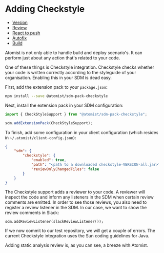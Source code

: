 # Adding Checkstyle

<ul class="steps">
    <li class="done"><a href="">Version</a></li>
    <li class="active"><a href="">Review</a></li>
    <li class="undone"><a href="">React to push</a></li>
    <li class="undone"><a href="">Autofix</a></li>
    <li class="undone"><a href="">Build</a></li>
</ul>

Atomist is not only able to handle build and deploy scenario's. It can perform just about any action that's related to your code. 

One of these things is Checkstyle integration. Checkstyle checks whether your code is written correctly according to the styleguide of your organisation. Enabling this in your SDM is dead easy. 

First, add the extension pack to your `package.json`:

``` bash
npm install --save @atomist/sdm-pack-checkstyle
```

Next, install the extension pack in your SDM configuration:

``` typescript
import { CheckStyleSupport } from "@atomist/sdm-pack-checkstyle";

sdm.addExtensionPack(CheckStyleSupport);
```

To finish, add some configuration in your client configuration (which resides in `~/.atomist/client-config.json`):

``` json
{
    "sdm": {
        "checkstyle": {
            "enabled": true,
            "path": "<path to a downloaded checkstyle-VERSION-all.jar>",
            "reviewOnlyChangedFiles": false
        }
    }
}
```

The Checkstyle support adds a reviewer to your code. A reviewer will inspect the code and inform any listeners in the SDM when certain review comments are emitted. In order to see those reviews, you also need to register a review listener in the SDM. In our case, we want to show the review comments in Slack:

```
sdm.addReviewListener(slackReviewListener());
```

If we now commit to our test repository, we will get a couple of errors. The current Checkstyle integration uses the Sun coding guidelines for Java.

Adding static analysis review is, as you can see, a breeze with Atomist. 
